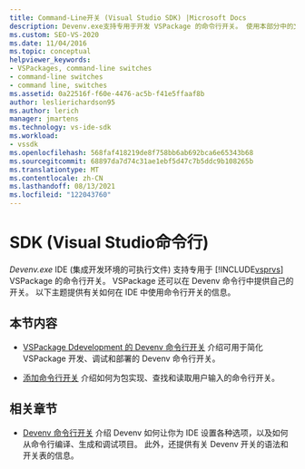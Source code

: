 ```yaml
---
title: Command-Line开关 (Visual Studio SDK) |Microsoft Docs
description: Devenv.exe支持专用于开发 VSPackage 的命令行开关。 使用本部分中的文章来了解命令行开关。
ms.custom: SEO-VS-2020
ms.date: 11/04/2016
ms.topic: conceptual
helpviewer_keywords:
- VSPackages, command-line switches
- command-line switches
- command line, switches
ms.assetid: 0a22516f-f60e-4476-ac5b-f41e5ffaaf8b
author: leslierichardson95
ms.author: lerich
manager: jmartens
ms.technology: vs-ide-sdk
ms.workload:
- vssdk
ms.openlocfilehash: 568faf418219de8f758bb6ab692bca6e65343b68
ms.sourcegitcommit: 68897da7d74c31ae1ebf5d47c7b5ddc9b108265b
ms.translationtype: MT
ms.contentlocale: zh-CN
ms.lasthandoff: 08/13/2021
ms.locfileid: "122043760"
---
```

# <a name="command-line-switches-visual-studio-sdk"></a>SDK (Visual Studio命令行) 
*Devenv.exe* IDE (集成开发环境的可执行文件) 支持专用于 [!INCLUDE[vsprvs](../code-quality/includes/vsprvs_md.md)] VSPackage 的命令行开关。 VSPackage 还可以在 Devenv 命令行中提供自己的开关。 以下主题提供有关如何在 IDE 中使用命令行开关的信息。

## <a name="in-this-section"></a>本节内容
- [VSPackage Ddevelopment 的 Devenv 命令行开关](../extensibility/devenv-command-line-switches-for-vspackage-development.md) 介绍可用于简化 VSPackage 开发、调试和部署的 Devenv 命令行开关。

- [添加命令行开关](../extensibility/adding-command-line-switches.md) 介绍如何为包实现、查找和读取用户输入的命令行开关。

## <a name="related-sections"></a>相关章节
- [Devenv 命令行开关](../ide/reference/devenv-command-line-switches.md) 介绍 Devenv 如何让你为 IDE 设置各种选项，以及如何从命令行编译、生成和调试项目。 此外，还提供有关 Devenv 开关的语法和开关表的信息。
